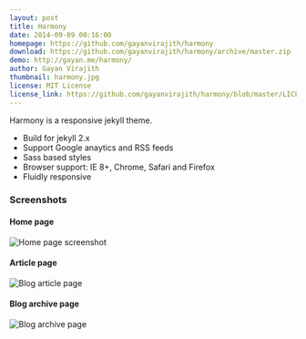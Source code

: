 ```yaml
---
layout: post
title: Harmony
date: 2014-09-09 00:16:00
homepage: https://github.com/gayanvirajith/harmony
download: https://github.com/gayanvirajith/harmony/archive/master.zip
demo: http://gayan.me/harmony/
author: Gayan Virajith
thumbnail: harmony.jpg
license: MIT License
license_link: https://github.com/gayanvirajith/harmony/blob/master/LICENSE.md
---
```


Harmony is a responsive jekyll theme.

- Build for jekyll 2.x
- Support Google anaytics and RSS feeds
- Sass based styles
- Browser support: IE 8+, Chrome, Safari and Firefox
- Fluidly responsive

### Screenshots

#### Home page

![Home page screenshot](https://raw.githubusercontent.com/gayanvirajith/harmony/master/assets/css/images/harmony-home-page.png "Desktop screen")

#### Article page

![Blog article page](https://raw.githubusercontent.com/gayanvirajith/harmony/master/assets/css/images/harmony.png "Blog article page")

#### Blog archive page 

![Blog archive page](https://raw.githubusercontent.com/gayanvirajith/harmony/master/assets/css/images/harmony-blog-page.png "Blog archive page")

